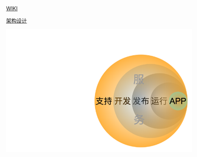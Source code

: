 [WIKI](https://g.wizardcloud.cn/whispircn/ops-whispirv2/wikis/product)

[架构设计](https://g.wizardcloud.cn/whispircn/v2alpha)

![](/assets/service.png)

